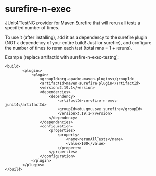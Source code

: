 # surefire-n-exec

JUnit4/TestNG provider for Maven Surefire that will rerun all tests a specified number of times.

To use it (after installing), add it as a dependency to the surefire plugin (NOT a dependency of your entire build! Just for surefire), and configure the number of times to rerun each test (total runs = 1 + reruns).

Example (replace artifactId with surefire-n-exec-testng):

```
<build>
        <plugins>
            <plugin>
                <groupId>org.apache.maven.plugins</groupId>
                <artifactId>maven-surefire-plugin</artifactId>
                <version>2.19.1</version>
                <dependencies>
                    <dependency>
                        <artifactId>surefire-n-exec-junit4</artifactId>
                        <groupId>edu.gmu.swe.surefire</groupId>
                        <version>2.19.1</version>
                    </dependency>
                </dependencies>
                <configuration>
                    <properties>
                        <property>
                            <name>rerunAllTests</name>
                            <value>100</value>
                        </property>
                    </properties>
                </configuration>
            </plugin>
        </plugins>
</build>
```
